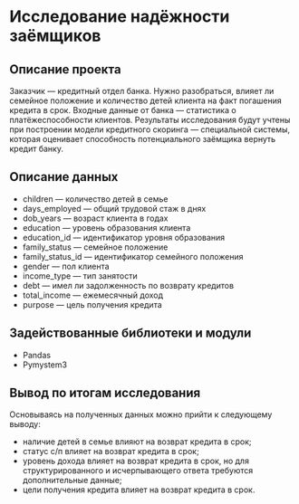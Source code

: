 # Исследование надёжности заёмщиков

## Описание проекта

Заказчик — кредитный отдел банка. Нужно разобраться, влияет ли семейное положение и количество детей клиента на факт погашения кредита в срок. Входные данные от банка — статистика о платёжеспособности клиентов.
Результаты исследования будут учтены при построении модели кредитного скоринга — специальной системы, которая оценивает способность потенциального заёмщика вернуть кредит банку.

## Описание данных

- children — количество детей в семье
- days_employed — общий трудовой стаж в днях
- dob_years — возраст клиента в годах
- education — уровень образования клиента
- education_id — идентификатор уровня образования
- family_status — семейное положение
- family_status_id — идентификатор семейного положения
- gender — пол клиента
- income_type — тип занятости
- debt — имел ли задолженность по возврату кредитов
- total_income — ежемесячный доход
- purpose — цель получения кредита

## Задействованные библиотеки и модули
- Pandas
- Pymystem3

## Вывод по итогам исследования
Основываясь на полученных данных можно прийти к следующему выводу: 
* наличие детей в семье влияют на возврат кредита в срок;
* статус с/п влияет на возврат кредита в срок;
* уровень дохода влияет на возврат кредита в срок, но для структурированного и исчерпывающего ответа требуются дополнительные данные;
* цели получения кредита влияет на возврат кредита в срок.
